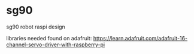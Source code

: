 # sg90
sg90 robot raspi design

libraries needed found on adafruit: https://learn.adafruit.com/adafruit-16-channel-servo-driver-with-raspberry-pi
